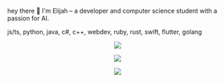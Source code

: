 hey there 👋
I'm Elijah – a developer and computer science student with a passion for AI.

js/ts, python, java, c#, c++, webdev, ruby, rust, swift, flutter, golang

<div align="center">

![](https://github-readme-streak-stats.herokuapp.com/?user=elijahgives&count_private=true&show_icons=true&theme=radical&hide_border=true&hide_title=true)

![](https://github-readme-stats.vercel.app/api?username=ElijahGives&include_all_commits=true&show_icons=true&hide_border=true&hide_title=true&count_private=true&theme=radical)

![](https://github-readme-stats.vercel.app/api/top-langs/?username=ElijahGives&layout=compact&count_private=true&langs_count=8&hide_border=true&theme=radical)

</div>
